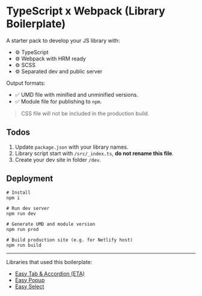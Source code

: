 # TypeScript x Webpack (Library Boilerplate)

A starter pack to develop your JS library with:

- ⚙️ TypeScript
- ⚙️ Webpack with HRM ready
- ⚙️ SCSS
- ⚙️ Separated dev and public server

Output formats:
- ✅ UMD file with minified and unminified versions.
- ✅ Module file for publishing to `npm`.

> CSS file will not be included in the production build.

## Todos

1. Update `package.json` with your library names.
2. Library script start with `/src/_index.ts`, **do not rename this file**.
3. Create your dev site in folder `/dev`.

## Deployment

```shell the packages
# Install
npm i

# Run dev server
npm run dev

# Generate UMD and module version
npm run prod

# Build production site (e.g. for Netlify host)
npm run build
```

---

Libraries that used this boilerplate:

- [Easy Tab & Accordion (ETA)](https://github.com/viivue/easy-tab-accordion)
- [Easy Popup](https://github.com/viivue/easy-popup)
- [Easy Select](https://github.com/viivue/easy-select)